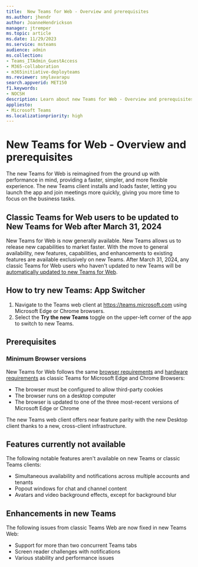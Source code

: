 ```yaml
---
title:  New Teams for Web - Overview and prerequisites
ms.author: jhendr
author: JoanneHendrickson
manager: jtremper
ms.topic: article
ms.date: 11/29/2023
ms.service: msteams
audience: admin
ms.collection: 
- Teams_ITAdmin_GuestAccess
- M365-collaboration
- m365initiative-deployteams
ms.reviewer: smylavarapu
search.appverid: MET150
f1.keywords:
- NOCSH
description: Learn about new Teams for Web - Overview and prerequisites
appliesto: 
- Microsoft Teams
ms.localizationpriority: high
---
```

# New Teams for Web - Overview and prerequisites

The new Teams for Web is reimagined from the ground up with performance in mind, providing a faster, simpler, and more flexible experience. The new Teams client installs and loads faster, letting you launch the app and join meetings more quickly, giving you more time to focus on the business tasks.

## Classic Teams for Web users to be updated to New Teams for Web after March 31, 2024

New Teams for Web is now generally available. New Teams allows us to release new capabilities to market faster. With the move to general availability, new features, capabilities, and enhancements to existing features are available exclusively on new Teams.
After March 31, 2024, any classic Teams for Web users who haven't updated to new Teams will be [automatically updated to new Teams for Web](/microsoftteams/new-teams-automatic-upgrade-announced). 

## How to try new Teams: App Switcher 

1. Navigate to the Teams web client at https://teams.microsoft.com using Microsoft Edge or Chrome browsers.
2. Select the **Try the new Teams** toggle on the upper-left corner of the app to switch to new Teams.


## Prerequisites

### Minimum Browser versions

New Teams for Web follows the same [browser requirements](/microsoftteams/get-clients?tabs=Windows#browser-client) and [hardware requirements](/microsoftteams/hardware-requirements-for-the-teams-app) as classic Teams for Microsoft Edge and Chrome Browsers:

- The browser must be configured to allow third-party cookies
- The browser runs on a desktop computer
- The browser is updated to one of the three most-recent versions of Microsoft Edge or Chrome

The new Teams web client offers near feature parity with the new Desktop client thanks to a new, cross-client infrastructure. 

## Features currently not available

The following notable features aren't available on new Teams or classic Teams clients:

- Simultaneous availability and notifications across multiple accounts and tenants
- Popout windows for chat and channel content
- Avatars and video background effects, except for background blur

## Enhancements in new Teams

The following issues from classic Teams Web are now fixed in new Teams Web:

- Support for more than two concurrent Teams tabs
- Screen reader challenges with notifications
- Various stability and performance issues